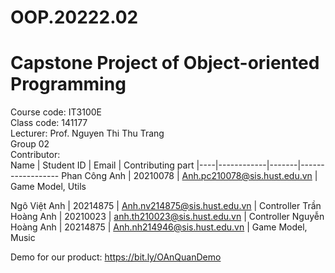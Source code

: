 # OOP.20222.02
# Capstone Project of Object-oriented Programming
Course code: IT3100E<br />
Class code: 141177 <br />
Lecturer: Prof. Nguyen Thi Thu Trang<br />
Group 02<br />
Contributor: <br />
Name | Student ID | Email | Contributing part 
|----|------------|-------|------------------
Phan Công Anh | 20210078 | Anh.pc210078@sis.hust.edu.vn | Game Model, Utils

Ngô Việt Anh | 20214875 | Anh.nv214875@sis.hust.edu.vn | Controller
Trần Hoàng Anh | 20210023 | anh.th210023@sis.hust.edu.vn | Controller
Nguyễn Hoàng Anh | 20214875 | Anh.nh214946@sis.hust.edu.vn | Game Model, Music

Demo for our product: https://bit.ly/OAnQuanDemo
